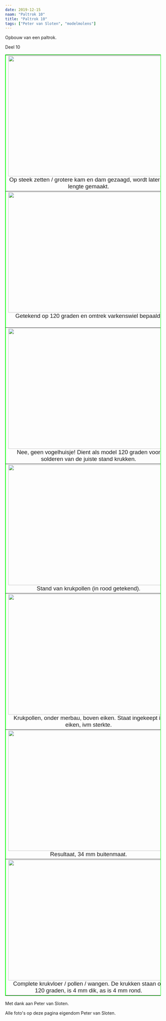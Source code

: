 ```yaml
---
date: 2019-12-15
naam: "Paltrok 10"
title: "Paltrok 10"
tags: ["Peter van Sloten", "modelmolens"]
---
```


Opbouw van een paltrok.

Deel 10

<table border="1" width="100%" style="border-collapse: collapse" bordercolor="#00FF00">
	<tr>
		<td width="528" align="center" valign="top">
		<img src="/images/modelmolens/peter%20van%20sloten/paltrok/tn_Opbouw%20paltrok%2020-11-2011-1-.jpg" width="520" height="390"><br>
		<span style="font-size: 14.0pt; font-family: Arial,sans-serif">Op steek 
		zetten / grotere kam en dam gezaagd, wordt later op lengte gemaakt.</span></td>
		<td align="center" valign="top">
		<img src="/images/modelmolens/peter%20van%20sloten/paltrok/tn_Opbouw%20paltrok%2020-11-2011-2-.jpg" width="520" height="390"><br>
		<span style="font-size: 14.0pt; font-family: Arial,sans-serif">Alles 
		gezaagd op steek, lengte nog aanpassen.</span></td>
	</tr>
	<tr>
		<td width="528" align="center" valign="top">
		<img src="/images/modelmolens/peter%20van%20sloten/paltrok/tn_Opbouw%20paltrok%2020-11-2011-3-.jpg" width="520" height="390"><br>
		<span style="font-size: 14.0pt; font-family: Arial,sans-serif">Getekend 
		op 120 graden en omtrek varkenswiel bepaald.</span></td>
		<td align="center" valign="top">
		<img src="/images/modelmolens/peter%20van%20sloten/paltrok/tn_Opbouw%20paltrok%2020-11-2011-4-.jpg" width="520" height="390"><br>
		<span style="font-size: 14.0pt; font-family: Arial,sans-serif">Krukas 
		getekend en krukken gezaagd/geboord op exact de zelfde maten. Blokje 
		hout is 8 mm vierkant.</span></td>
	</tr>
	<tr>
		<td width="528" align="center" valign="top">
		<img src="/images/modelmolens/peter%20van%20sloten/paltrok/tn_Opbouw%20paltrok%2020-11-2011-5-.jpg" width="520" height="390"><br>
		<span style="font-size: 14.0pt; font-family: Arial,sans-serif">Nee, geen 
		vogelhuisje! Dient als model 120 graden voor solderen van de juiste 
		stand krukken.</span></td>
		<td align="center" valign="top">
		<img src="/images/modelmolens/peter%20van%20sloten/paltrok/tn_Opbouw%20paltrok%2020-11-2011-6-.jpg" width="520" height="390"><br>
		<span style="font-size: 14.0pt; font-family: Arial,sans-serif">Zo 
		gesoldeerd aan elkaar, tussen de messing krukwangen nu nog de 
		doorlopende as wegzagen en afvijlen.</span></td>
	</tr>
	<tr>
		<td width="528" align="center" valign="top">
		<img src="/images/modelmolens/peter%20van%20sloten/paltrok/tn_Opbouw%20paltrok%2020-11-2011-7-.jpg" width="520" height="390"><br>
		<span style="font-size: 14.0pt; font-family: Arial,sans-serif">Stand van 
		krukpollen (in rood getekend).</span></td>
		<td align="center" valign="top">
		<img src="/images/modelmolens/peter%20van%20sloten/paltrok/tn_Opbouw%20paltrok%2020-11-2011-8-.jpg" width="520" height="390"><br>
		<span style="font-size: 14.0pt; font-family: Arial,sans-serif">
		Krukwangen gezaagd / gevijld.</span></td>
	</tr>
	<tr>
		<td width="528" align="center" valign="top">
		<img src="/images/modelmolens/peter%20van%20sloten/paltrok/tn_Opbouw%20paltrok%2020-11-2011-9-.jpg" width="520" height="390"><br>
		<span style="font-size: 14.0pt; font-family: Arial,sans-serif">
		Krukpollen, onder merbau, boven eiken. Staat ingekeept in eiken, ivm 
		sterkte.</span></td>
		<td align="center" valign="top">
		<img src="/images/modelmolens/peter%20van%20sloten/paltrok/tn_Opbouw%20paltrok%2020-11-2011-10-.jpg" width="520" height="390"><br>
		<span style="font-size: 14.0pt; font-family: Arial,sans-serif">8 mm 
		bout, kammen op steek zetten / lijmen.</span></td>
	</tr>
	<tr>
		<td width="528" align="center" valign="top">
		<img src="/images/modelmolens/peter%20van%20sloten/paltrok/tn_Opbouw%20paltrok%2020-11-2011-11-.jpg" width="520" height="390"><br>
		<span style="font-size: 14.0pt; font-family: Arial,sans-serif">
		Resultaat, 34 mm buitenmaat.</span></td>
		<td align="center" valign="top">
		<img src="/images/modelmolens/peter%20van%20sloten/paltrok/tn_Opbouw%20paltrok%2020-11-2011-12-.jpg" width="520" height="390"><br>
		<span style="font-size: 14.0pt; font-family: Arial,sans-serif">Rond 8 mm 
		wordt 8 mm vierkante as.</span></td>
	</tr>
	<tr>
		<td width="528" align="center" valign="top">
		<img src="/images/modelmolens/peter%20van%20sloten/paltrok/tn_Opbouw%20paltrok%2020-11-2011-13-.jpg" width="520" height="390"><br>
		<span style="font-size: 14.0pt; font-family: Arial,sans-serif">Complete 
		krukvloer / pollen / wangen. De krukken staan op 120 graden, is 4 mm 
		dik, as is 4 mm rond.</span></td>
		<td align="center" valign="top">
		<img src="/images/modelmolens/peter%20van%20sloten/paltrok/tn_Opbouw%20paltrok%2020-11-2011-14-.jpg" width="520" height="390"><br>
		<span style="font-size: 14.0pt; font-family: Arial,sans-serif">Bij pol 2 
		ziet men schroefdraad + moer. Bedoeld voor evt. reparatie van 
		varkenswiel cq. afstelling van krukas. </span></td>
	</tr>
</table>

Met dank aan Peter van Sloten.

Alle foto's op deze pagina eigendom Peter van Sloten.